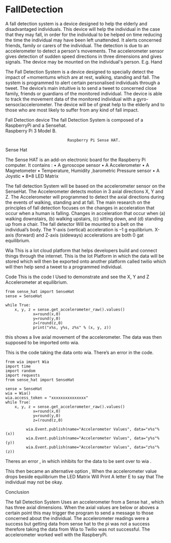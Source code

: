 # FallDetection
A fall detection system is a device designed to help the elderly and disadvantaged individuals. This device will help the individual in the case that they may fall, in order for the individual to be helped on time reducing the time the individual may have been left unattended. 
It alerts concerned friends, family or carers of the individual. The detection is due to an accelerometer to detect a person's movements. The accelerometer sensor gives detection of sudden speed directions in three dimensions and gives signals. The device may be mounted on the individual's person. E.g. Hand

The Fall Detection System is a device designed to specially detect the impact of +momentums which are at rest, walking, standing and fall. The system is programmed to alert certain personalised individuals through a tweet. 
 The device’s main intuitive is to send a tweet to concerned close family, friends or guardians of the monitored individual. The device is able to track the movement data of the monitored individual with a gyro-sensor/accelerometer. 
The device will be of great help to the elderly and to those who are most likely to suffer from any kind of fall impact.


Fall Detection device
The fall Detection System is composed of  a RaspberryPi and a Sensehat.   
                             Raspberry Pi 3 Model B.
 
                               Raspberry Pi Sense HAT. 

Sense Hat

The Sense HAT is an add-on electronic board for the Raspberry Pi computer. It contains : 
•	A gyroscope sensor
•	A Accelerometer
•	A Magnetometer 
•	Temperature, Humidity ,barometric Pressure sensor
•	A Joystic
•	8*8 LED Matrix

The fall detection System will be based on the accelerometer sensor on the SenseHat.
The Accelerometer detects motion in 3 axial directions X, Y and Z. The Accelerometer will programmed to detect the axial directions during the events of walking, standing and at fall. The main research on the principles of fall detection focuses on the changes in acceleration that occur when a human is falling.
Changes in acceleration that occur when (a) walking downstairs, (b) walking upstairs, (c) sitting down, and (d) standing up from a chair. The fall detector Will be  mounted to a belt on the individual’s body. The Y-axis (vertical) acceleration is –1 g  equilibrium. X-axis (forward) and Z-axis (sideways) accelerations are both 0 gat equilibrium. 

Wia
This is a Iot cloud platform that helps developers build and connect things through the internet.
This is the Iot Platform in which the data will be stored which will then be exported onto another platform called twilio which will then help send a tweet to a programmed individual. 






Code
 This is the code I Used to demonstrate and see the X, Y and Z   
Accelerometer at equilibrium.
```
from sense_hat import SenseHat
sense = SenseHat

while True:
    x, y, z = sense.get_accelerometer_raw().values()
            x=round(x,0)
            y=round(y,0)
            z=(round(z,0)
            print("x%s, y%s, z%s" % (x, y, z))
 ```
      
 this shows a live axial movement of the accelerometer.
The data was then supposed to be imported onto wia.

This is the code taking the data onto wia. There’s an error in the code.
```
from wia import Wia
import time 
import random
import requests
from sense_hat import SenseHat

sense = SenseHat
wia = Wia()
wia.access_token = "xxxxxxxxxxxxxxx"
while True:
    x, y, z = sense.get_accelerometer_raw().values()
            x=round(x,0)
            y=round(y,0)
            z=(round(z,0)
            
         wia.Event.publish(name="Accelerometer Values", data="x%s"%(x))
         wia.Event.publish(name="Accelerometer Values", data="y%s"%(y))
         wia.Event.publish(name="Accelerometer Values", data="z%s"%(z))
 ```        
 
Theres an error , in which inhibits for the data to be sent over to wia .


This then became an alternative option , When the accelerometer value drops beside equilibrium the LED Matrix Will Print A letter E to say that The individual may not be okay.
 

Conclusion

The fall Detection System Uses an accelerometer from a Sense hat , which has three axial dimensions.
When the axial values are below or aboves a certain point this may trigger the program to send a message to those concerned about the individual.
The accelerometer readings were a success but getting data from sense hat to the pi was not a success therefore taking the data from Wia to Twilio was not successful. The accelerometer worked well with the RaspberyPi. 
